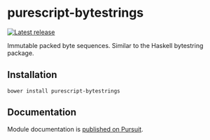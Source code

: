 # purescript-bytestrings

[![Latest release](http://img.shields.io/bower/v/purescript-bytestrings.svg)](https://github.com/purescript/purescript-bytestrings/releases)

Immutable packed byte sequences. Similar to the Haskell bytestring package.

## Installation

```
bower install purescript-bytestrings
```

## Documentation

Module documentation is [published on Pursuit](http://pursuit.purescript.org/packages/purescript-bytestrings).

